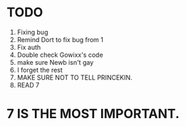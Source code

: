 # TODO
1. Fixing bug
2. Remind Dort to fix bug from 1
3. Fix auth
4. Double check Gowixx's code
5. make sure Newb isn't gay
6. I forget the rest
7. MAKE SURE NOT TO TELL PRINCEKIN.
8. READ 7
# 7 IS THE MOST IMPORTANT.
